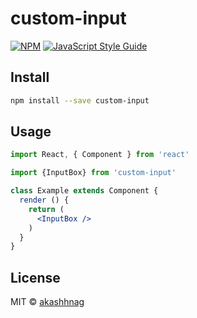 # custom-input

>

[![NPM](https://img.shields.io/npm/v/custom-input.svg)](https://www.npmjs.com/package/custom-input) [![JavaScript Style Guide](https://img.shields.io/badge/code_style-standard-brightgreen.svg)](https://standardjs.com)

## Install

```bash
npm install --save custom-input
```

## Usage

```jsx
import React, { Component } from 'react'

import {InputBox} from 'custom-input'

class Example extends Component {
  render () {
    return (
      <InputBox />
    )
  }
}
```

## License

MIT © [akashhnag](https://github.com/akashhnag)
